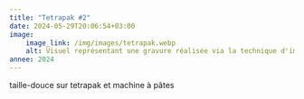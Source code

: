```yaml
---
title: "Tetrapak #2"
date: 2024-05-29T20:06:54+03:00
image:
    image_link: /img/images/tetrapak.webp
    alt: Visuel représentant une gravure réalisée via la technique d'impression en creux tetrapak.
annee: 2024
---
```

taille-douce sur tetrapak et machine à pâtes